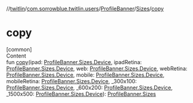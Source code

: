 //[twitlin](../../../index.md)/[com.sorrowblue.twitlin.users](../../index.md)/[ProfileBanner](../index.md)/[Sizes](index.md)/[copy](copy.md)



# copy  
[common]  
Content  
fun [copy](copy.md)(ipad: [ProfileBanner.Sizes.Device](-device/index.md), ipadRetina: [ProfileBanner.Sizes.Device](-device/index.md), web: [ProfileBanner.Sizes.Device](-device/index.md), webRetina: [ProfileBanner.Sizes.Device](-device/index.md), mobile: [ProfileBanner.Sizes.Device](-device/index.md), mobileRetina: [ProfileBanner.Sizes.Device](-device/index.md), _300x100: [ProfileBanner.Sizes.Device](-device/index.md), _600x200: [ProfileBanner.Sizes.Device](-device/index.md), _1500x500: [ProfileBanner.Sizes.Device](-device/index.md)): [ProfileBanner.Sizes](index.md)  



